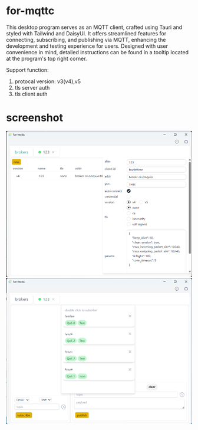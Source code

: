 # for-mqttc

This desktop program serves as an MQTT client, crafted using Tauri and styled with Tailwind and DaisyUI. It offers streamlined features for connecting, subscribing, and publishing via MQTT, enhancing the development and testing experience for users. Designed with user convenience in mind, detailed instructions can be found in a tooltip located at the program's top right corner.

Support function:
1. protocal version: v3(v4),v5
2. tls server auth
3. tls client auth
# screenshot

![connection parameters](screenshot_1.png)
![connection interface](screenshot_2.png)
